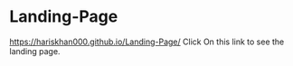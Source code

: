 # Landing-Page
https://hariskhan000.github.io/Landing-Page/ Click On this link to see the landing page.
